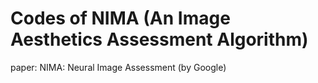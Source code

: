 # Codes of NIMA (An Image Aesthetics Assessment Algorithm)
paper: NIMA: Neural Image Assessment (by Google)
